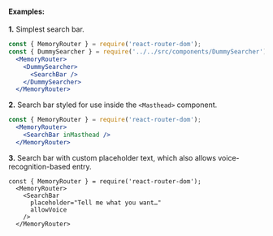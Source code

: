 #### Examples:

__1.__ Simplest search bar.

```jsx
const { MemoryRouter } = require('react-router-dom');
const { DummySearcher } = require('../../src/components/DummySearcher');
  <MemoryRouter>
    <DummySearcher>
      <SearchBar />
    </DummySearcher>
  </MemoryRouter>
```

__2.__ Search bar styled for use inside the `<Masthead>` component.

```jsx
const { MemoryRouter } = require('react-router-dom');
  <MemoryRouter>
    <SearchBar inMasthead />
  </MemoryRouter>
```

__3.__ Search bar with custom placeholder text, which also allows voice-recognition-based entry.
```
const { MemoryRouter } = require('react-router-dom');
  <MemoryRouter>
    <SearchBar
      placeholder="Tell me what you want…"
      allowVoice
    />
  </MemoryRouter>
```
